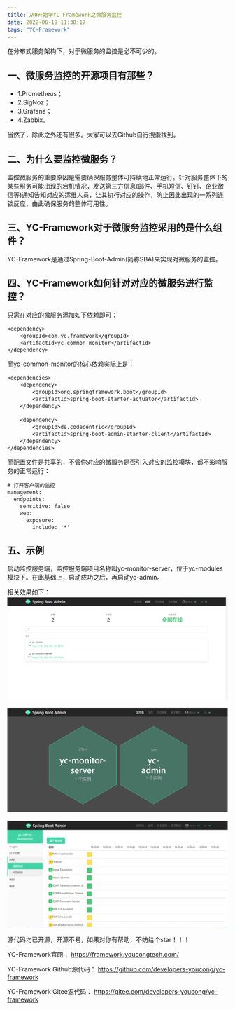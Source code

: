 ```yaml
---
title: 从0开始学YC-Framework之微服务监控
date: 2022-06-19 11:30:17
tags: "YC-Framework"
---
```


在分布式服务架构下，对于微服务的监控是必不可少的。
<!--more-->

## 一、微服务监控的开源项目有那些？
- 1.Prometheus；
- 2.SigNoz；
- 3.Grafana；
- 4.Zabbix。

当然了，除此之外还有很多。大家可以去Github自行搜索找到。

## 二、为什么要监控微服务？
监控微服务的重要原因是需要确保服务整体可持续地正常运行。针对服务整体下的某些服务可能出现的宕机情况，发送第三方信息(邮件、手机短信、钉钉、企业微信等)通知告知对应的运维人员，让其执行对应的操作，防止因此出现的一系列连锁反应，由此确保服务的整体可用性。

## 三、YC-Framework对于微服务监控采用的是什么组件？
YC-Framework是通过Spring-Boot-Admin(简称SBA)来实现对微服务的监控。

## 四、YC-Framework如何针对对应的微服务进行监控？
只需在对应的微服务添加如下依赖即可：
```
<dependency>
    <groupId>com.yc.framework</groupId>
    <artifactId>yc-common-monitor</artifactId>
</dependency>

```
而yc-common-monitor的核心依赖实际上是：
```
<dependencies>
    <dependency>
        <groupId>org.springframework.boot</groupId>
        <artifactId>spring-boot-starter-actuator</artifactId>
    </dependency>

    <dependency>
        <groupId>de.codecentric</groupId>
        <artifactId>spring-boot-admin-starter-client</artifactId>
    </dependency>
</dependencies>

```

而配置文件是共享的，不管你对应的微服务是否引入对应的监控模块，都不影响服务的正常运行：
```
# 打开客户端的监控
management:
  endpoints:
    sensitive: false
    web:
      exposure:
        include: '*'

```

## 五、示例
启动监控服务端，监控服务端项目名称叫yc-monitor-server，位于yc-modules模块下。在此基础上，启动成功之后，再启动yc-admin。

相关效果如下：
![图一](从0开始学YC-Framework之微服务监控/01.png)

![图二](从0开始学YC-Framework之微服务监控/02.png)

![图三](从0开始学YC-Framework之微服务监控/03.png)

源代码均已开源，开源不易，如果对你有帮助，不妨给个star！！！

YC-Framework官网：
https://framework.youcongtech.com/

YC-Framework Github源代码：
https://github.com/developers-youcong/yc-framework

YC-Framework Gitee源代码：
https://gitee.com/developers-youcong/yc-framework